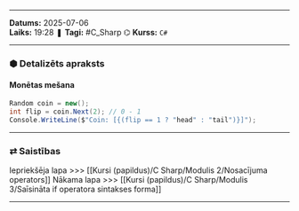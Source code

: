 ___
**Datums:** 2025-07-06   
**Laiks:** 19:28 
❚ **Tagi:** #C_Sharp 
⌬ **Kurss:**  `C#`

---
### ⬢ Detalizēts apraksts
#### Monētas mešana

```csharp
Random coin = new();
int flip = coin.Next(2); // 0 - 1
Console.WriteLine($"Coin: [{(flip == 1 ? "head" : "tail")}]");
```

---
### ⇄ Saistības
Iepriekšēja lapa >>> [[Kursi (papildus)/C Sharp/Modulis 2/Nosacījuma operators]]
Nākama lapa >>> [[Kursi (papildus)/C Sharp/Modulis 3/Saīsināta if operatora sintakses forma]]
___